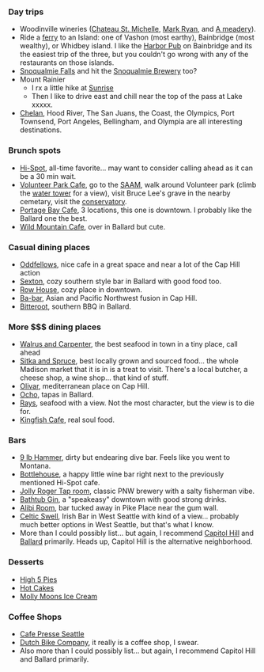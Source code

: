 ### Day trips
- Woodinville wineries ([Chateau St. Michelle](http://www.ste-michelle.com/), [Mark Ryan](http://www.markryanwinery.com/), and [A meadery](http://www.skyriverbrewing.com/)).
- Ride a [ferry](http://www.wsdot.wa.gov/ferries/) to an Island: one of Vashon (most earthy), Bainbridge (most wealthy), or Whidbey island. I like the [Harbor Pub](http://harbourpub.com/) on Bainbridge and its the easiest trip of the three, but you couldn't go wrong with any of the restaurants on those islands.
- [Snoqualmie Falls](http://www.snoqualmiefalls.com/) and hit the [Snoqualmie Brewery](http://fallsbrew.com/) too?
- Mount Rainier 
    - I rx a little hike at [Sunrise](http://www.nps.gov/mora/planyourvisit/sunrise.htm)
    - Then I like to drive east and chill near the top of the pass at Lake xxxxx.
- [Chelan](http://www.lakechelanwinevalley.com/), Hood River, The San Juans, the Coast, the Olympics, Port Townsend, Port Angeles, Bellingham, and Olympia are all interesting destinations.

### Brunch spots
- [Hi-Spot](http://www.yelp.com/biz/the-hi-spot-cafe-seattle###query:hi%20spot), all-time favorite... may want to consider calling ahead as it can be a 30 min wait.
- [Volunteer Park Cafe](http://www.yelp.com/biz/volunteer-park-cafe-and-marketplace-seattle###query:volunteer%20park%20cafe), go to the [SAAM](http://www.seattleartmuseum.org/visit/visitSAAM.asp), walk around Volunteer park (climb the [water tower](http://www.yelp.com/biz/volunteer-park-water-tower-seattle) for a view), visit Bruce Lee's grave in the nearby cemetary, visit the [conservatory](http://www.yelp.com/biz/volunteer-park-conservatory-seattle).
- [Portage Bay Cafe](http://www.yelp.com/biz/portage-bay-caf%C3%A9-seattle-8), 3 locations, this one is downtown. I probably like the Ballard one the best.
- [Wild Mountain Cafe](http://www.yelp.com/biz/wild-mountain-cafe-seattle###query:wild%20mountain), over in Ballard but cute.

### Casual dining places
- [Oddfellows](http://www.yelp.com/biz/oddfellows-cafe-and-bar-seattle###query:Oddfellows%20Cafe%20%26%20Bar), nice cafe in a great space and near a lot of the Cap Hill action
- [Sexton](http://www.yelp.com/biz/the-sexton-seattle###query:sexton), cozy southern style bar in Ballard with good food too.
- [Row House](http://www.yelp.com/biz/row-house-cafe-seattle), cozy place in downtown.
- [Ba-bar](http://www.yelp.com/biz/ba-bar-seattle###query:babar%20seattle), Asian and Pacific Northwest fusion in Cap Hill.
- [Bitteroot](http://www.yelp.com/biz/bitterroot-bbq-seattle###query:Bitterroot%20BBQ), southern BBQ in Ballard.

### More $$$ dining places
- [Walrus and Carpenter](http://www.yelp.com/biz/the-walrus-and-the-carpenter-seattle###query:Walrus%20And%20The%20Carpenter), the best seafood in town in a tiny place, call ahead
- [Sitka and Spruce](http://www.yelp.com/biz/sitka-and-spruce-seattle###query:sitka%20and%20spruce), best locally grown and sourced food... the whole Madison market that it is in is a treat to visit. There's a local butcher, a cheese shop, a wine shop... that kind of stuff.
- [Olivar](http://www.yelp.com/biz/olivar-seattle-2), mediterranean place on Cap Hill.
- [Ocho](http://www.yelp.com/biz/ocho-seattle###query:ocho), tapas in Ballard.
- [Rays](http://www.yelp.com/biz/rays-caf%C3%A9-seattle-2###query:Rays%20Boathouse%20Cafe%20%26%20Catering), seafood with a view. Not the most character, but the view is to die for.
- [Kingfish Cafe](http://www.yelp.com/biz/the-kingfish-cafe-seattle), real soul food.

### Bars
- [9 lb Hammer](http://www.yelp.com/biz/9-lb-hammer-seattle), dirty but endearing dive bar. Feels like you went to Montana.
- [Bottlehouse](http://www.yelp.com/biz/bottlehouse-seattle###query:bottle%20house), a happy little wine bar right next to the previously mentioned Hi-Spot cafe.
- [Jolly Roger Tap room](http://www.yelp.com/biz/jolly-roger-taproom-seattle), classic PNW brewery with a salty fisherman vibe.
- [Bathtub Gin](http://www.yelp.com/biz/bathtub-gin-and-co-seattle), a "speakeasy" downtown with good strong drinks.
- [Alibi Room](http://www.yelp.com/biz/alibi-room-seattle), bar tucked away in Pike Place near the gum wall.
- [Celtic Swell](http://www.yelp.com/biz/the-celtic-swell-seattle), Irish Bar in West Seattle with kind of a view... probably much better options in West Seattle, but that's what I know.
- More than I could possibly list... but again, I recommend [Capitol Hill](http://www.yelp.com/search?find_desc=capitol+hill+bars&find_loc=Seattle%2C+WA) and [Ballard](http://www.yelp.com/search?cflt=bars&find_loc=Ballard%2C+Seattle%2C+WA) primarily. Heads up, Capitol Hill is the alternative neighborhood.

### Desserts
- [High 5 Pies](http://www.yelp.com/biz/high-5-pie-seattle-3)
- [Hot Cakes](http://www.yelp.com/biz/hot-cakes-molten-chocolate-cakery-seattle)
- [Molly Moons Ice Cream](http://www.yelp.com/biz/molly-moons-ice-cream-seattle-2###query:mollie%20moons)

### Coffee Shops
- [Cafe Presse Seattle](http://www.yelp.com/biz/caf%C3%A9-presse-seattle-2###query:cafe%20presse)
- [Dutch Bike Company](http://www.yelp.com/biz/dutch-bike-co-seattle-2###query:dutch%20bike%20company), it really is a coffee shop, I swear.
- Also more than I could possibly list... but again, I recommend Capitol Hill and Ballard primarily.

